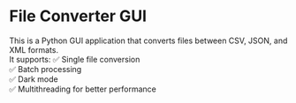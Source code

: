 # File Converter GUI

This is a Python GUI application that converts files between CSV, JSON, and XML formats.  
It supports:
✅ Single file conversion  
✅ Batch processing  
✅ Dark mode  
✅ Multithreading for better performance  

